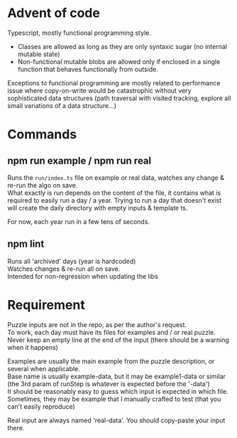 # Advent of code

Typescript, mostly functional programming style.
- Classes are allowed as long as they are only syntaxic sugar (no internal mutable state)
- Non-functional mutable blobs are allowed only if enclosed in a single function that behaves functionally from outside.

Exceptions to functional programming are mostly related to performance issue where copy-on-write would be catastrophic without very sophisticated data structures (path traversal with visited tracking, explore all small variations of a data structure...)

# Commands
## npm run example / npm run real

Runs the `run/index.ts` file on example or real data, watches any change & re-run the algo on save.  
What exactly is run depends on the content of the file, it contains what is required to easily run a day / a year.
Trying to run a day that doesn't exist will create the daily directory with empty inputs & template ts.

For now, each year run in a few tens of seconds.

## npm lint

Runs all 'archived' days (year is hardcoded)  
Watches changes & re-run all on save.  
Intended for non-regression when updating the libs

# Requirement

Puzzle inputs are not in the repo, as per the author's request.  
To work, each day must have its files for examples and / or real puzzle.  
Never keep an empty line at the end of the input (there should be a warning when it happens)

Examples are usually the main example from the puzzle description, or several when applicable.  
Base name is usually example-data, but it may be example1-data or similar (the 3rd param of runStep is whatever is expected before the '-data')  
It should be reasonably easy to guess which input is expected in which file.  
Sometimes, they may be example that I manually crafted to test (that you can't easily reproduce)

Real input are always named 'real-data'. You should copy-paste your input there.
